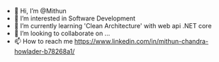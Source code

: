 - 👋 Hi, I’m @Mithun
- 👀 I’m interested in Software Development
- 🌱 I’m currently learning 'Clean Architecture' with web api .NET core
- 💞️ I’m looking to collaborate on ...
- 📫 How to reach me https://www.linkedin.com/in/mithun-chandra-howlader-b78268a1/
